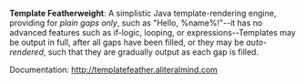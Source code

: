 **Template Featherweight**: A simplistic Java template-rendering engine, providing for *plain gaps only*, such as "Hello, %name%!"--it has no advanced features such as if-logic, looping, or expressions--Templates may be output in full, after all gaps have been filled, or they may be *auto-rendered*, such that they are gradually output as each gap is filled.

Documentation: http://templatefeather.aliteralmind.com
